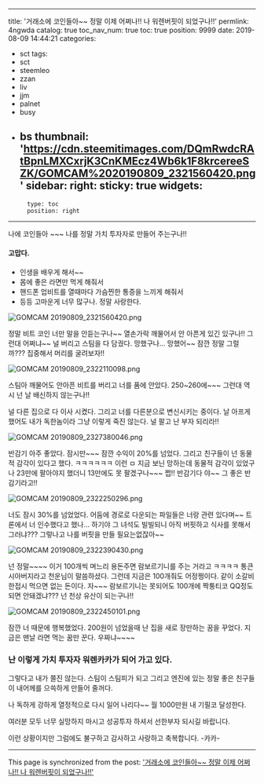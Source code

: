 
---
title: '거래소에 코인들아~~  정말 이제 어쩌나!!  나 워렌버핏이 되었구나!!'
permlink: 4ngwda
catalog: true
toc_nav_num: true
toc: true
position: 9999
date: 2019-08-09 14:44:21
categories:
- sct
tags:
- sct
- steemleo
- zzan
- liv
- jjm
- palnet
- busy
- bs
thumbnail: 'https://cdn.steemitimages.com/DQmRwdcRAtBpnLMXCxrjK3CnKMEcz4Wb6k1F8krcereeSZK/GOMCAM%2020190809_2321560420.png'
sidebar:
    right:
        sticky: true
widgets:
    -
        type: toc
        position: right
---


나에 코인들아 ~~~
나를 정말 가치 투자자로 만들어 주는구나!!
#### 고맙다.  
- 인생을 배우게 해서~~
- 몸에 좋은 라면만 먹게 해줘서
- 핸드폰 업비트를 열때마다 가슴찐한 통증을 느끼게 해줘서
- 등등 고마운게 너무 많구나.  정말 사랑한다.

![GOMCAM 20190809_2321560420.png](https://cdn.steemitimages.com/DQmRwdcRAtBpnLMXCxrjK3CnKMEcz4Wb6k1F8krcereeSZK/GOMCAM%2020190809_2321560420.png)

정말 비트 코인  너만 말을 안듣는구나~~
열손가락 깨물어서 안 아픈게 있긴 있구나!!
그런대 어쩌냐~~ 널 버리고 스팀을 다 담궜다.
망했구나... 망했어~~  잠깐 정말 그럴까???
집중해서 머리를 굴려보자!!


![GOMCAM 20190809_2322110098.png](https://cdn.steemitimages.com/DQmV4ziGFq6ghX5R2Z3GY5F73ouqPo44ZSqo975kvCugdiC/GOMCAM%2020190809_2322110098.png)

스팀아 깨물어도 안아픈 비트를 버리고
너를 품에 안았다.  250~260에~~~ 
그런대 역시 넌 날 배신하지 않는구나!!

널 다른 집으로 다 이사 시켰다.
그리고 너를 다른분으로 변신시키는 중이다.
날 아프게 했어도 내가 독한놈이라 그냥
이렇게 죽진 않는다.  널 팔고 난 부자 되리라!!

![GOMCAM 20190809_2327380046.png](https://cdn.steemitimages.com/DQmaaKmuxqqmK9P2rABAzC6KTodA6hSFrfHq5Wu6S3WzFDR/GOMCAM%2020190809_2327380046.png)

반감기 아주 좋았다.  잠시만~~~
잠깐 수익이 20%를 넘었다. 
그리고 친구들이 넌 동물적 감각이 있다고 했다. 
ㅋㅋㅋㅋㅋㅋ 이런 ㅁ
지금 보닌 망하는데 동물적 감각이 있었구나
23만에 팔아야지 했더니  13만에도 못 팔겠구나~~~
쩝!! 반감기다 야~~ 그 좋은 반감기라고!!

![GOMCAM 20190809_2322250296.png](https://cdn.steemitimages.com/DQmRsj7PHTS9YhHqPVrF1159AumZV4Xno72NhRBQvznvKL8/GOMCAM%2020190809_2322250296.png)

너도 잠시 30%를 넘었었다. 
어둠에 경로로 다운되는 파일들은 너랑 관련 있다며~~
트론에서 너 인수했다고 했나...  하기야 그 녀석도 빌빌되니
아직 버핏하고 식사를 못해서 그러냐???
그렇나고 나를 버핏을 만들 필요는없잖아~~

![GOMCAM 20190809_2322390430.png](https://cdn.steemitimages.com/DQmT4rvWwjyUrVM3G5DbFfa2McdnSjejphPxAouqmj3JVKq/GOMCAM%2020190809_2322390430.png)

넌 정말~~~~ 이거 100개씩 며느리 용돈주면 람보르기니를 주는 거라고
ㅋㅋㅋㅋ 통큰 시아버지라고 천운님이 말씀하셨다. 
그런데 지금은 100개줘도 어정쩡이다. 
같이 소갈비 한접시 먹으면 없는 돈이다.
자~~~ 람보르기니는 못되어도 100개에 짝퉁티코 QQ정도 되면
안돼겠냐???  넌 천상 유산이 되는구나!!

![GOMCAM 20190809_2322450101.png](https://cdn.steemitimages.com/DQmUjw19ZG4C9UsWMryZ8NL6MNETUSxkN3iFBQCw6JYjXZc/GOMCAM%2020190809_2322450101.png)

잠깐 너 때문에  행복했었다. 
200원이 넘었을때 난 집을 새로 장만하는 꿈을 꾸었다.
지금은 맨날 라면 먹는 꿈만 꾼다. 
우짜냐~~~~

### 난 이렇게 가치 투자자 워렌카카가 되어 가고 있다. 

그렇다고 내가 쫄진 않는다. 
스팀이 스팀피가 되고 그리고 엔진에 있는 정말 좋은
친구들이 내어께를 으쓱하게 만들어 줄꺼다.

나 독하게 강하게 열정적으로 다시 일어 나리다~~
월 1000만원 내 기필코 달성한다. 


여러분 모두 너무 실망하지 마시고
성공투자 하셔서 선한부자 되시길 바랍니다.

이런 상황이지만 그럼에도 불구하고 
감사하고 사랑하고 축복합니다. -카카-

- - -

This page is synchronized from the post: ['거래소에 코인들아~~  정말 이제 어쩌나!!  나 워렌버핏이 되었구나!!'](https://steemit.com/@kibumh/4ngwda)
